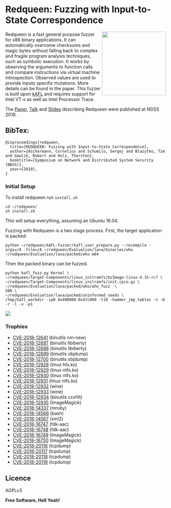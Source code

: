 # Red­queen: Fuz­zing with In­put-to-Sta­te Cor­re­spon­dence 
<a href="https://www.ndss-symposium.org/ndss-paper/redqueen-fuzzing-with-input-to-state-correspondence/"> <img align="right" width="200"  src="rq_paper.png"> </a>

Redqueen is a fast general purpose fuzzer for x86 binary applications. It can automatically overcome checksums and magic bytes without falling back to complex and fragile program analysis techniques, such as symbolic execution. It works by observing the arguments to function calls and compare instructions via virtual machine introspection. Observed values are used to provide inputs specific mutations. More details can be found in the paper. This fuzzer is built upon [kAFL](https://github.com/RUB-SysSec/kAFL) and requires support for Intel VT-x as well as Intel Processor Trace. 

The <a href="https://www.ndss-symposium.org/ndss-paper/redqueen-fuzzing-with-input-to-state-correspondence/">Paper</a>, <a href="https://www.youtube.com/watch?v=9JpanJ29r_U">Talk</a> and <a href="https://hexgolems.com/talks/redqueen.pdf">Slides</a> describing Redqueen were published at NDSS 2019. 

## BibTex:
```
@inproceedings{redqueen,
  title={REDQUEEN: Fuzzing with Input-to-State Correspondence},
  author={Aschermann, Cornelius and Schumilo, Sergej and Blazytko, Tim and Gawlik, Robert and Holz, Thorsten},
  booktitle={Symposium on Network and Distributed System Security (NDSS)},
  year={2019},
}
```

### Initial Setup
To install redqueen run `install.sh`

```
cd ~/redqueen/
sh install.sh
```

This will setup everything, assuming an Ubuntu 16.04.

Fuzzing with Redqueen is a two stage process. First, the target application is packed:

```
python ~/redqueen/kAFL-Fuzzer/kafl_user_prepare.py --recompile -args=/A -file=/A ~/redqueen/Evaluation/lava/binaries/who ~/redqueen/Evaluation/lava/packed/who m64
```

Then the packed binary can be fuzzed.

```
python kafl_fuzz.py Kernel \
~/redqueen/Target-Components/linux_initramfs/bzImage-linux-4.15-rc7 \
~/redqueen/Target-Components/linux_initramfs/init.cpio.gz \
~/redqueen/Evaluation/lava/packed/who/who_fuzz  \
500 \
~/redqueen/Evaluation/lava/packed/uninformed_seeds \
/tmp/kafl_workdir -ip0 0x400000-0x47c000 -t10 -hammer_jmp_tables -n -D -r -l -v -p1
```

 <a> <img  src="fuzzer.gif"> </a>


### Trophies
* [CVE-2018-12641](https://bugs.launchpad.net/ubuntu/+source/binutils/+bug/1763099) (binutils nm-new)
* [CVE-2018-12697](https://bugs.launchpad.net/ubuntu/+source/binutils/+bug/1763102) (binutils libiberty)
* [CVE-2018-12698](https://bugs.launchpad.net/ubuntu/+source/binutils/+bug/1763102) (binutils libiberty)
* [CVE-2018-12699](https://bugs.launchpad.net/ubuntu/+source/binutils/+bug/1763102) (binutils objdump)
* [CVE-2018-12700](https://bugs.launchpad.net/ubuntu/+source/binutils/+bug/1763102) (binutils objdump)
* [CVE-2018-12928](https://bugs.launchpad.net/ubuntu/+source/linux/+bug/1763384) (linux hfs.ko)
* [CVE-2018-12929](https://bugs.launchpad.net/ubuntu/+source/linux/+bug/1763403) (linux ntfs.ko)
* [CVE-2018-12930](https://bugs.launchpad.net/ubuntu/+source/linux/+bug/1763403) (linux ntfs.ko)
* [CVE-2018-12931](https://bugs.launchpad.net/ubuntu/+source/linux/+bug/1763403) (linux ntfs.ko)
* [CVE-2018-12932](https://bugs.launchpad.net/ubuntu/+source/wine/+bug/1764719) (wine)
* [CVE-2018-12933](https://bugs.launchpad.net/ubuntu/+source/wine/+bug/1764719) (wine)
* [CVE-2018-12934](https://bugs.launchpad.net/ubuntu/+source/binutils/+bug/1763101) (binutils cxxfilt)
* [CVE-2018-12935](https://cve.mitre.org/cgi-bin/cvename.cgi?name=CVE-2018-12935)  (ImageMagick)
* [CVE-2018-14337](https://github.com/mruby/mruby/issues/4062) (mruby)
* [CVE-2018-14566](https://cve.mitre.org/cgi-bin/cvename.cgi?name=CVE-2018-14566) (bash)
* [CVE-2018-14567](https://access.redhat.com/security/cve/cve-2018-14567) (xml2)
* [CVE-2018-16747](https://cve.mitre.org/cgi-bin/cvename.cgi?name=CVE-2018-16747) (fdk-aac)
* [CVE-2018-16748](https://cve.mitre.org/cgi-bin/cvename.cgi?name=CVE-2018-16748) (fdk-aac)
* [CVE-2018-16749](https://github.com/ImageMagick/ImageMagick/issues/1119) (ImageMagick)
* [CVE-2018-16750](https://github.com/ImageMagick/ImageMagick/issues/1118) (ImageMagick)
* [CVE-2018-20116](https://cve.mitre.org/cgi-bin/cvename.cgi?name=CVE-2018-20116) (tcpdump)
* [CVE-2018-20117](https://cve.mitre.org/cgi-bin/cvename.cgi?name=CVE-2018-20117) (tcpdump)
* [CVE-2018-20118](https://cve.mitre.org/cgi-bin/cvename.cgi?name=CVE-2018-20118) (tcpdump)
* [CVE-2018-20119](https://cve.mitre.org/cgi-bin/cvename.cgi?name=CVE-2018-20119) (tcpdump)

## Licence

AGPLv3

**Free Software, Hell Yeah!**

